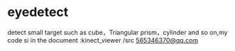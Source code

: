 # eyedetect
detect small target such as cube，Triangular prism，cylinder and so on,my code si in the document :kinect_viewer /src
565346370@qq.com
